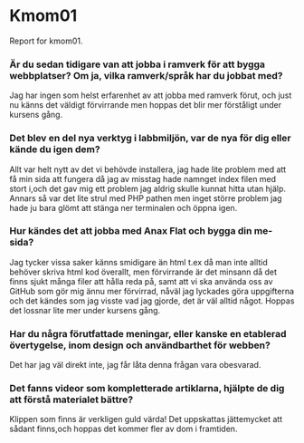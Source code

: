 Kmom01
===============================

Report for kmom01.

<h3>Är du sedan tidigare van att jobba i ramverk för att bygga webbplatser? Om ja, vilka ramverk/språk har du jobbat med?</h3>
Jag har ingen som helst erfarenhet av att jobba med ramverk förut, och just nu känns det väldigt förvirrande men hoppas det blir mer förståligt under kursens gång.

<h3>Det blev en del nya verktyg i labbmiljön, var de nya för dig eller kände du igen dem?</h3>
Allt var helt nytt av det vi behövde installera, jag hade lite problem med att få min sida att fungera då jag av misstag hade namnget index filen med stort i,och det
gav mig ett problem jag aldrig skulle kunnat hitta utan hjälp. Annars så var det lite strul med PHP pathen men inget större problem jag hade ju bara glömt att stänga ner terminalen och öppna igen.

<h3>Hur kändes det att jobba med Anax Flat och bygga din me-sida?</h3>
Jag tycker vissa saker känns smidigare än html t.ex då man inte alltid behöver skriva html kod överallt, men förvirrande är det minsann då det finns sjukt många filer att hålla reda på, samt att
vi ska använda oss av GitHub som gör mig ännu mer förvirrad, nåväl jag lyckades göra uppgifterna och det kändes som jag visste vad jag gjorde, det är väl alltid något. Hoppas det lossnar lite mer under kursens gång.

<h3>Har du några förutfattade meningar, eller kanske en etablerad övertygelse, inom design och användbarthet för webben?</h3>
Det har jag väl direkt inte, jag får låta denna frågan vara obesvarad.


<h3>Det fanns videor som kompletterade artiklarna, hjälpte de dig att förstå materialet bättre?</h3>
Klippen som finns är verkligen guld värda! Det uppskattas jättemycket att sådant finns,och hoppas det kommer fler av dom i framtiden.
